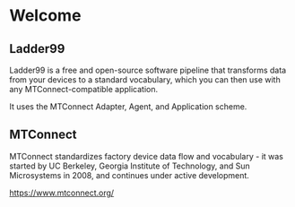 # Welcome

## Ladder99

Ladder99 is a free and open-source software pipeline that transforms data from your devices to a standard vocabulary, which you can then use with any MTConnect-compatible application.

It uses the MTConnect Adapter, Agent, and Application scheme.

<!-- ## Goals
- Connect factory devices to database and visualizations
- Use MTConnect Adapter, Agent, Application scheme -->

## MTConnect

MTConnect standardizes factory device data flow and vocabulary - it was started by UC Berkeley, Georgia Institute of Technology, and Sun Microsystems in 2008, and continues under active development.

https://www.mtconnect.org/
